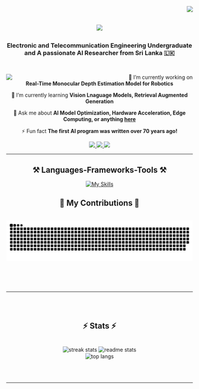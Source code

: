 <img align="right" src="https://visitor-badge.laobi.icu/badge?page_id=KumalHewagamage.KumalHewagamage" />

<h1 align="center">
    <img src="https://readme-typing-svg.herokuapp.com/?font=Righteous&size=35&center=true&vCenter=true&width=500&height=70&duration=4000&lines=Hello+World!+🌍;+I'm+Kumal+Hewagamage!;" />
</h1>

<h3 align="center">Electronic and Telecommunication Engineering Undergraduate and A passionate AI Researcher from Sri Lanka 🇱🇰</h3>

<br/>


<div align="center">

<img src="plcholder.png" width="330" align="left"/>

<p align="right">
 
 🔭 I’m currently working on **Real-Time Monocular Depth Estimation Model for Robotics**
 
 🌱 I’m currently learning **Vision Lnaguage Models, Retrieval Augmented Generation**

💬 Ask me about **AI Model Optimization, Hardware Acceleration, Edge Computing, or anything [here](https://github.com/KumalHewagamage/KumalHewagamage/issues)**

⚡ Fun fact **The first AI program was written over 70 years ago!**

</p>

  <a href="mailto:klnict47@gmail.com">
    <img src="https://img.shields.io/badge/Gmail-333333?style=for-the-badge&logo=gmail&logoColor=red" />
  </a>
  <a href="https://www.linkedin.com/in/kumal-hewagamage-6a9871213/" target="_blank">
    <img src="https://img.shields.io/badge/LinkedIn-0077B5?style=for-the-badge&logo=linkedin&logoColor=white" target="_blank" />
  </a>
  <a href="https://github.com/KumalHewagamage" target="_blank">
     <img src="https://img.shields.io/badge/GitHub-333333?style=for-the-badge&logo=github&logoColor=white" target="_blank" />
  </a>
</div>

<hr/>


<div align="center">
    <h2 align="center">⚒️ Languages-Frameworks-Tools ⚒️</h2>

[![My Skills](https://simpleskill.icons.workers.dev/svg?i=python,c,cplusplus,html5,pytorch,tensorflow,onnx,altiumdesigner,kicad,adobephotoshop,canva,nodered,unrealengine,anaconda,blender,arduino,​espressif,raspberrypi,linux,opencv,visualstudio,vscode&perline=10)]()

</div>


<div align="center">
  <h2>🐍 My Contributions 🐍</h2>
  <br>
  <img alt="snake eating my contributions" src="https://raw.githubusercontent.com/KumalHewagamage/KumalHewagamage/output/github-contribution-grid-snake.svg" />
  
  <br/><br/><br/>
</div>

<hr/>

<br/><br/>

<div align="center">
<h2 align="center">⚡ Stats ⚡</h2>
  <br>
  <img width=390 src="https://github-readme-streak-stats.herokuapp.com/?user=KumalHewagamage&count_private=true&theme=react&border_radius=10" alt="streak stats"/>
  <img width=390 src="https://github-readme-stats.vercel.app/api?username=KumalHewagamage&count_private=true&show_icons=true&theme=react&rank_icon=github&border_radius=10" alt="readme stats" />
  <br/>
  <img width=325 align="center" src="https://github-readme-stats.vercel.app/api/top-langs/?username=KumalHewagamage&hide=HTML&langs_count=8&layout=compact&theme=react&border_radius=10&size_weight=0.5&count_weight=0.5&exclude_repo=github-readme-stats" alt="top langs" />
</div>

<br/><br/>

<hr/>

<br/>
